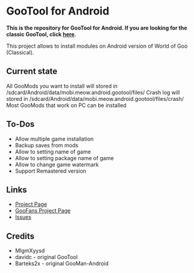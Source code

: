 # GooTool __for Android__

**This is the repository for GooTool for Android. If you are looking for the classic GooTool,
click [here](https://github.com/davidc/gootool).**

This project allows to install modules on Android version of World of Goo (Classical).

## Current state

All GooMods you want to install will stored in /sdcard/Android/data/mobi.meow.android.gootool/files/
Crash log will stored in /sdcard/Android/data/mobi.meow.android.gootool/files/crash/
Most GooMods that work on PC can be installed

## To-Dos

- Allow multiple game installation
- Backup saves from mods
- Allow to setting name of game
- Allow to setting package name of game
- Allow to change game watermark
- Support Remastered version

## Links

- [Project Page](http://gootool.worldofgoo.club/)
- [GooFans Project Page](http://goofans.com/download/utility/world-of-goo-mod-manager)
- [Issues](https://github.com/MlgmXyysd/GooTool/issues)

## Credits

- MlgmXyysd
- davidc - original GooTool
- Barteks2x - original GooMan-Android

